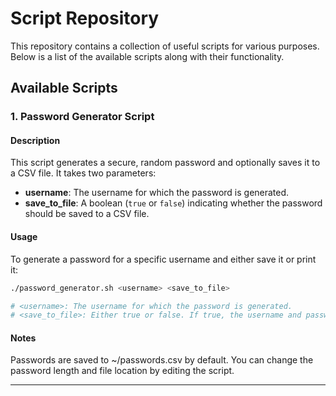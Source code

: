 # Script Repository

This repository contains a collection of useful scripts for various purposes. Below is a list of the available scripts along with their functionality.
## Available Scripts
### 1. **Password Generator Script**
#### Description
This script generates a secure, random password and optionally saves it to a CSV file. It takes two parameters:
- **username**: The username for which the password is generated.
- **save_to_file**: A boolean (`true` or `false`) indicating whether the password should be saved to a CSV file.
#### Usage
To generate a password for a specific username and either save it or print it:

```bash
./password_generator.sh <username> <save_to_file>
```

```bash
# <username>: The username for which the password is generated.
# <save_to_file>: Either true or false. If true, the username and password will be saved to a file. If false, the password is displayed in the terminal.
```
#### Notes
Passwords are saved to ~/passwords.csv by default.
You can change the password length and file location by editing the script.

---
